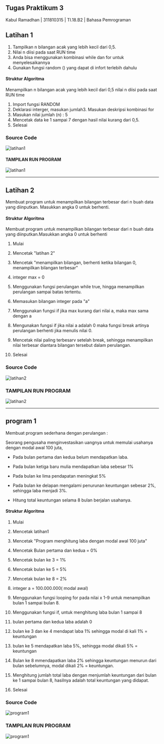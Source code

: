## Tugas  Praktikum 3
Kabul Ramadhan | 311810315 | TI.18.B2 | Bahasa Pemrograman

## Latihan 1

1. Tampilkan n bilangan acak yang lebih kecil dari 0,5.
2. Nilai n diisi pada saat RUN time
3. Anda bisa menggunakan kombinasi while dan for untuk menyelesaikannya
4. Gunakan fungsi random () yang dapat di infort terlebih dahulu

#### Struktur Algoritma

Menampilkan n bilangan acak yang lebih kecil dari 0,5 nilai n diisi pada
saat RUN time

1. Import fungsi RANDOM
2. Deklarasi interger, masukan jumlah3. Masukan deskripsi kombinasi for
4. Masukan nilai jumlah (n) : 5
5. Mencetak data ke 1 sampai 7 dengan hasil nilai kurang dari 0,5.
6. Selesai

### Source Code

![latihan1](image/latihan1.png)

#### TAMPILAN RUN PROGRAM 

 ![latihan1](image/latihan1b.png)

***

## Latihan 2

  Membuat program untuk menampilkan bilangan terbesar dari n buah data 
yang diinputkan. Masukkan angka 0 untuk berhenti.

#### Struktur Algoritma

 Membuat program untuk menampilkan bilangan terbesar dari n buah data 
yang diinputkan.Masukkan angka 0 untuk berhenti

1. Mulai

2. Mencetak "latihan 2"

3. Mencetak "menampilkan bilangan, berhenti ketika bilangan 0, 
menampilkan bilangan terbesar"

4. integer max = 0

5. Menggunakan fungsi perulangan while true, hingga menampilkan 
perulangan sampai batas tertentu.

6. Memasukan bilangan integer pada "a"

7. Menggunakan fungsi if jika max kurang dari nilai a, maka max sama 
dengan a

8. Mengunakan fungsi if jika nilai a adalah 0 maka fungsi break artinya 
perulangan berhenti jika menulis nilai 0.

9. Mencetak nilai paling terbesarv setelah break, sehingga menampilkan 
nilai terbesar diantara bilangan tersebut dalam perulangan.

10. Selesai

### Source Code


![latihan2](image/latihan2.png) 


### TAMPILAN RUN PROGRAM

![latihan2](image/latihan2b.png)

***

## program 1

Membuat program sederhana dengan perulangan :

Seorang pengusaha menginvestasikan uangnya untuk memulai usahanya 
dengan modal awal 100 juta,

- Pada bulan pertama dan kedua belum mendapatkan laba.

- Pada bulan ketiga baru mulia mendapatkan laba sebesar 1%

- Pada bulan ke lima pendapatan meningkat 5%

- Pada bulan ke delapan mengalami penurunan keuntungan sebesar 2%, 
sehingga laba menjadi 3%.

- Hitung total keuntungan selama 8 bulan berjalan usahanya.

#### Struktur Algoritma

1. Mulai

2. Mencetak latihan1

3. Mencetak "Program menghitung laba dengan modal awal 100 juta"

4. Mencetak Bulan pertama dan kedua = 0%

5. Mencetak bulan ke 3 = 1%

6. Mencetak bulan ke 5 = 5%

7. Mencetak bulan ke 8 = 2%

8. integer a = 100.000.000( modal awal)

10. Menggunakan fungsi looping for pada nilai x 1-9 untuk menampilkan 
bulan 1 sampai bulan 8.

11. Menggunakan fungsi if, untuk menghitung laba bulan 1 sampai 8

12. bulan pertama dan kedua laba adalah 0

13. bulan ke 3 dan ke 4 mendapat laba 1% sehingga modal di kali 1% = 
keuntungan

14. bulan ke 5 mendapatkan laba 5%, sehingga modal dikali 5% = 
keuntungan

15. Bulan ke 8 mmendapatkan laba 2% sehingga keuntungan menurun dari 
bulan sebelumnya, modal dikali 2% = keuntungan.

16. Menghitung jumlah total laba dengan menjumlah keuntungan dari bulan 
ke 1 sampai bulan 8, hasilnya adalah total keuntungan yang didapat.

17. Selesai

### Source Code

![program1](image/program1.png)


### TAMPILAN RUN PROGRAM

![program1](image/program1b.png)
